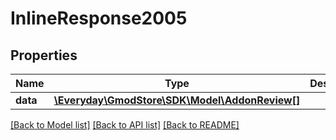 # InlineResponse2005

## Properties
Name | Type | Description | Notes
------------ | ------------- | ------------- | -------------
**data** | [**\Everyday\GmodStore\SDK\Model\AddonReview[]**](AddonReview.md) |  | [optional] 

[[Back to Model list]](../../README.md#documentation-for-models) [[Back to API list]](../../README.md#documentation-for-api-endpoints) [[Back to README]](../../README.md)

